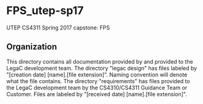 # FPS_utep-sp17
UTEP CS4311 Spring 2017 capstone: FPS

## Organization
This directory contains all documentation provided by and provided to the LegaC development team. The directory "legac design" has files labeled by "[creation date] [name].[file extension]". Naming convention will denote what the file contains. The directory "requirements" has files provided to the LegaC development team by the CS4310/CS4311 Guidance Team or Customer. Files are labeled by "[received date] [name].[file extension]".
